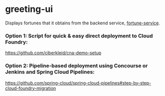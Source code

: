 # greeting-ui
Displays fortunes that it obtains from the backend service, [fortune-service](https://github.com/ciberkleid/fortune-service).

### Option 1: Script for quick & easy direct deployment to Cloud Foundry:

https://github.com/ciberkleid/cna-demo-setup

### Option 2: Pipeline-based deployment using Concourse or Jenkins and Spring Cloud Pipelines:

https://github.com/spring-cloud/spring-cloud-pipelines#step-by-step-cloud-foundry-migration
